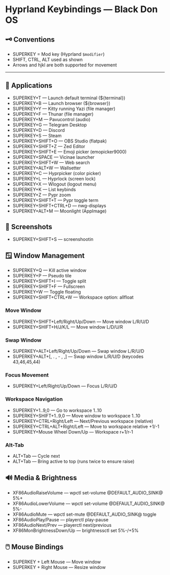 # Hyprland Keybindings — Black Don OS

## 🗝️ Conventions
- SUPERKEY = Mod key (Hyprland `$modifier`)
- SHIFT, CTRL, ALT used as shown
- Arrows and hjkl are both supported for movement

---

## 🚀 Applications
- SUPERKEY+T — Launch default terminal (${terminal})
- SUPERKEY+B — Launch browser (${browser})
- SUPERKEY+Y — Kitty running Yazi (file manager)
- SUPERKEY+F — Thunar (file manager)
- SUPERKEY+M — Pavucontrol (audio)
- SUPERKEY+G — Telegram Desktop
- SUPERKEY+D — Discord
- SUPERKEY+S — Steam
- SUPERKEY+SHIFT+O — OBS Studio (flatpak)
- SUPERKEY+SHIFT+Z — Zed Editor
- SUPERKEY+SHIFT+E — Emoji picker (emopicker9000)
- SUPERKEY+SPACE — Vicinae launcher
- SUPERKEY+SHIFT+W — Web search
- SUPERKEY+ALT+W — Wallsetter
- SUPERKEY+C — Hyprpicker (color picker)
- SUPERKEY+L — Hyprlock (screen lock)
- SUPERKEY+X — Wlogout (logout menu)
- SUPERKEY+K — List keybinds
- SUPERKEY+Z — Pypr zoom
- SUPERKEY+SHIFT+T — Pypr toggle term
- SUPERKEY+SHIFT+CTRL+D — nwg-displays
- SUPERKEY+ALT+M — Moonlight (AppImage)

## 📸 Screenshots
- SUPERKEY+SHIFT+S — screenshootin

## 🪟 Window Management
- SUPERKEY+Q — Kill active window
- SUPERKEY+P — Pseudo tile
- SUPERKEY+SHIFT+I — Toggle split
- SUPERKEY+SHIFT+F — Fullscreen
- SUPERKEY+W — Toggle floating
- SUPERKEY+SHIFT+CTRL+W — Workspace option: allfloat

### Move Window
- SUPERKEY+SHIFT+Left/Right/Up/Down — Move window L/R/U/D
- SUPERKEY+SHIFT+H/J/K/L — Move window L/D/U/R

### Swap Window
- SUPERKEY+ALT+Left/Right/Up/Down — Swap window L/R/U/D
- SUPERKEY+ALT+[, . , - , ,] — Swap window L/R/U/D (keycodes 43,46,45,44)

### Focus Movement
- SUPERKEY+Left/Right/Up/Down — Focus L/R/U/D

### Workspace Navigation
- SUPERKEY+1..9,0 — Go to workspace 1..10
- SUPERKEY+SHIFT+1..9,0 — Move window to workspace 1..10
- SUPERKEY+CTRL+Right/Left — Next/Previous workspace (relative)
- SUPERKEY+CTRL+ALT+Right/Left — Move to workspace relative +1/-1
- SUPERKEY+Mouse Wheel Down/Up — Workspace r+1/r-1

### Alt-Tab
- ALT+Tab — Cycle next
- ALT+Tab — Bring active to top (runs twice to ensure raise)

## 🔊 Media & Brightness
- XF86AudioRaiseVolume — wpctl set-volume @DEFAULT_AUDIO_SINK@ 5%+
- XF86AudioLowerVolume — wpctl set-volume @DEFAULT_AUDIO_SINK@ 5%-
- XF86AudioMute — wpctl set-mute @DEFAULT_AUDIO_SINK@ toggle
- XF86AudioPlay/Pause — playerctl play-pause
- XF86AudioNext/Prev — playerctl next/previous
- XF86MonBrightnessDown/Up — brightnessctl set 5%-/+5%

## 🖱️ Mouse Bindings
- SUPERKEY + Left Mouse — Move window
- SUPERKEY + Right Mouse — Resize window

